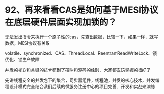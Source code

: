 # 92、再来看看CAS是如何基于MESI协议在底层硬件层面实现加锁的？

无法发出指令来执行一个原子性的cas，先查出数据，比较一下，如果一样，就写数据。MESI协议有关系

 

volatile、synchronized、CAS、ThreadLocal、ReentrantReadWriteLock、锁优化、锁生产故障

 

并发的核心和关键的技术都到了硬件和源码的级别，大家都应该掌握的很好了

 

先讲线程安全的并发包下的集合，同步器组件，线程池，并发的核心技术，并发编程设计模式完全结合我们后续的微服务注册中心的项目完善、开发和实战来演练
